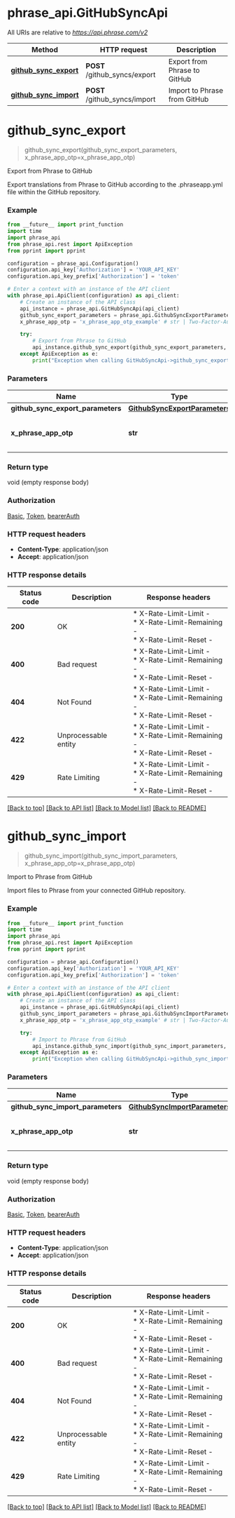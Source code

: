# phrase_api.GitHubSyncApi

All URIs are relative to *https://api.phrase.com/v2*

Method | HTTP request | Description
------------- | ------------- | -------------
[**github_sync_export**](GitHubSyncApi.md#github_sync_export) | **POST** /github_syncs/export | Export from Phrase to GitHub
[**github_sync_import**](GitHubSyncApi.md#github_sync_import) | **POST** /github_syncs/import | Import to Phrase from GitHub


# **github_sync_export**
> github_sync_export(github_sync_export_parameters, x_phrase_app_otp=x_phrase_app_otp)

Export from Phrase to GitHub

Export translations from Phrase to GitHub according to the .phraseapp.yml file within the GitHub repository.

### Example

```python
from __future__ import print_function
import time
import phrase_api
from phrase_api.rest import ApiException
from pprint import pprint

configuration = phrase_api.Configuration()
configuration.api_key['Authorization'] = 'YOUR_API_KEY'
configuration.api_key_prefix['Authorization'] = 'token'

# Enter a context with an instance of the API client
with phrase_api.ApiClient(configuration) as api_client:
    # Create an instance of the API class
    api_instance = phrase_api.GitHubSyncApi(api_client)
    github_sync_export_parameters = phrase_api.GithubSyncExportParameters() # GithubSyncExportParameters |  (required)
    x_phrase_app_otp = 'x_phrase_app_otp_example' # str | Two-Factor-Authentication token (optional)

    try:
        # Export from Phrase to GitHub
        api_instance.github_sync_export(github_sync_export_parameters, x_phrase_app_otp=x_phrase_app_otp)
    except ApiException as e:
        print("Exception when calling GitHubSyncApi->github_sync_export: %s\n" % e)
```


### Parameters

Name | Type | Description  | Notes
------------- | ------------- | ------------- | -------------
 **github_sync_export_parameters** | [**GithubSyncExportParameters**](GithubSyncExportParameters.md)|  | 
 **x_phrase_app_otp** | **str**| Two-Factor-Authentication token (optional) | [optional] 

### Return type

void (empty response body)

### Authorization

[Basic](../README.md#Basic), [Token](../README.md#Token), [bearerAuth](../README.md#bearerAuth)

### HTTP request headers

 - **Content-Type**: application/json
 - **Accept**: application/json

### HTTP response details
| Status code | Description | Response headers |
|-------------|-------------|------------------|
**200** | OK |  * X-Rate-Limit-Limit -  <br>  * X-Rate-Limit-Remaining -  <br>  * X-Rate-Limit-Reset -  <br>  |
**400** | Bad request |  * X-Rate-Limit-Limit -  <br>  * X-Rate-Limit-Remaining -  <br>  * X-Rate-Limit-Reset -  <br>  |
**404** | Not Found |  * X-Rate-Limit-Limit -  <br>  * X-Rate-Limit-Remaining -  <br>  * X-Rate-Limit-Reset -  <br>  |
**422** | Unprocessable entity |  * X-Rate-Limit-Limit -  <br>  * X-Rate-Limit-Remaining -  <br>  * X-Rate-Limit-Reset -  <br>  |
**429** | Rate Limiting |  * X-Rate-Limit-Limit -  <br>  * X-Rate-Limit-Remaining -  <br>  * X-Rate-Limit-Reset -  <br>  |

[[Back to top]](#) [[Back to API list]](../README.md#documentation-for-api-endpoints) [[Back to Model list]](../README.md#documentation-for-models) [[Back to README]](../README.md)

# **github_sync_import**
> github_sync_import(github_sync_import_parameters, x_phrase_app_otp=x_phrase_app_otp)

Import to Phrase from GitHub

Import files to Phrase from your connected GitHub repository.

### Example

```python
from __future__ import print_function
import time
import phrase_api
from phrase_api.rest import ApiException
from pprint import pprint

configuration = phrase_api.Configuration()
configuration.api_key['Authorization'] = 'YOUR_API_KEY'
configuration.api_key_prefix['Authorization'] = 'token'

# Enter a context with an instance of the API client
with phrase_api.ApiClient(configuration) as api_client:
    # Create an instance of the API class
    api_instance = phrase_api.GitHubSyncApi(api_client)
    github_sync_import_parameters = phrase_api.GithubSyncImportParameters() # GithubSyncImportParameters |  (required)
    x_phrase_app_otp = 'x_phrase_app_otp_example' # str | Two-Factor-Authentication token (optional)

    try:
        # Import to Phrase from GitHub
        api_instance.github_sync_import(github_sync_import_parameters, x_phrase_app_otp=x_phrase_app_otp)
    except ApiException as e:
        print("Exception when calling GitHubSyncApi->github_sync_import: %s\n" % e)
```


### Parameters

Name | Type | Description  | Notes
------------- | ------------- | ------------- | -------------
 **github_sync_import_parameters** | [**GithubSyncImportParameters**](GithubSyncImportParameters.md)|  | 
 **x_phrase_app_otp** | **str**| Two-Factor-Authentication token (optional) | [optional] 

### Return type

void (empty response body)

### Authorization

[Basic](../README.md#Basic), [Token](../README.md#Token), [bearerAuth](../README.md#bearerAuth)

### HTTP request headers

 - **Content-Type**: application/json
 - **Accept**: application/json

### HTTP response details
| Status code | Description | Response headers |
|-------------|-------------|------------------|
**200** | OK |  * X-Rate-Limit-Limit -  <br>  * X-Rate-Limit-Remaining -  <br>  * X-Rate-Limit-Reset -  <br>  |
**400** | Bad request |  * X-Rate-Limit-Limit -  <br>  * X-Rate-Limit-Remaining -  <br>  * X-Rate-Limit-Reset -  <br>  |
**404** | Not Found |  * X-Rate-Limit-Limit -  <br>  * X-Rate-Limit-Remaining -  <br>  * X-Rate-Limit-Reset -  <br>  |
**422** | Unprocessable entity |  * X-Rate-Limit-Limit -  <br>  * X-Rate-Limit-Remaining -  <br>  * X-Rate-Limit-Reset -  <br>  |
**429** | Rate Limiting |  * X-Rate-Limit-Limit -  <br>  * X-Rate-Limit-Remaining -  <br>  * X-Rate-Limit-Reset -  <br>  |

[[Back to top]](#) [[Back to API list]](../README.md#documentation-for-api-endpoints) [[Back to Model list]](../README.md#documentation-for-models) [[Back to README]](../README.md)

